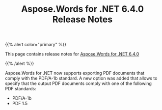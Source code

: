 ﻿---
title: Aspose.Words for .NET 6.4.0 Release Notes
articleTitle: Aspose.Words for .NET 6.4.0 Release Notes
linktitle: Aspose.Words for .NET 6.4.0 Release Notes
description: "Aspose.Words for .NET 6.4.0 Release Notes – learn about the latest updates and fixes."
type: docs
weight: 40
url: /net/aspose-words-for-net-6-4-0-release-notes/
---

{{% alert color="primary" %}}

This page contains release notes for [Aspose.Words for .NET 6.4.0](https://downloads.aspose.com/words/net/new-releases/aspose.words-for-.net-6.4.0/)

{{% /alert %}}

Aspose.Words for .NET now supports exporting PDF documents that comply with the PDF/A-1b standard. A new option was added that allows to specify that the output PDF documents comply with one of the following PDF standards:

- PDF/A-1b
- PDF 1.5


